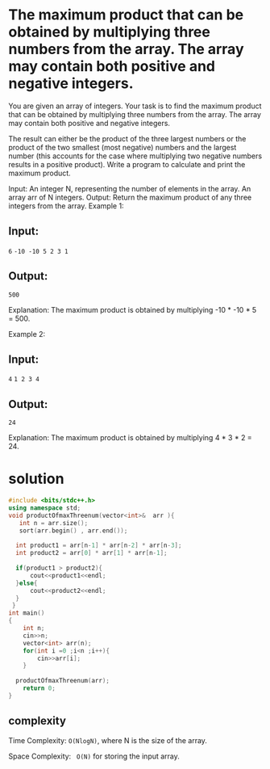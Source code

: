 # The maximum product that can be obtained by multiplying three numbers from the array. The array may contain both positive and negative integers.
You are given an array of integers. Your task is to find the maximum product that can be obtained by multiplying three numbers from the array. The array may contain both positive and negative integers.

The result can either be the product of the three largest numbers or the product of the two smallest (most negative) numbers and the largest number (this accounts for the case where multiplying two negative numbers results in a positive product).
Write a program to calculate and print the maximum product.

Input:
An integer N, representing the number of elements in the array.
An array arr of N integers.
Output:
Return the maximum product of any three integers from the array.
Example 1:
## Input:
```6```
```-10 -10 5 2 3 1```
## Output:
```500```

Explanation:
The maximum product is obtained by multiplying -10 * -10 * 5 = 500.

Example 2:
## Input:
```4```
```1 2 3 4```
## Output:
```24```

Explanation:
The maximum product is obtained by multiplying 4 * 3 * 2 = 24.

# solution 
```C++
#include <bits/stdc++.h>
using namespace std;
void productOfmaxThreenum(vector<int>&  arr ){
   int n = arr.size();
   sort(arr.begin() , arr.end());
  
  int product1 = arr[n-1] * arr[n-2] * arr[n-3];
  int product2 = arr[0] * arr[1] * arr[n-1];
  
  if(product1 > product2){
      cout<<product1<<endl;
  }else{
      cout<<product2<<endl;
  }
 }
int main()
{
    int n;
    cin>>n;
    vector<int> arr(n);
    for(int i =0 ;i<n ;i++){
        cin>>arr[i];
    }
    
  productOfmaxThreenum(arr);
    return 0;
}
```
## complexity
Time Complexity:  ```O(NlogN)```, where N is the size of the array.

Space Complexity: ``` O(N)``` for storing the input array.
